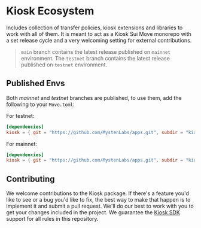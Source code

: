 # Kiosk Ecosystem

Includes collection of transfer policies, kiosk extensions and libraries to work with all of them. It is meant to act as a Kiosk Sui Move monorepo with a set release cycle and a very welcoming setting for external contributions.

> `main` branch contains the latest release published on `mainnet` environment. The `testnet` branch contains the latest release published on `testnet` environment.

## Published Envs

Both _mainnet_ and _testnet_ branches are published, to use them, add the following to your `Move.toml`:

For testnet:
```toml
[dependencies]
kiosk = { git = "https://github.com/MystenLabs/apps.git", subdir = "kiosk", rev = "testnet" }
```

For mainnet:
```toml
[dependencies]
kiosk = { git = "https://github.com/MystenLabs/apps.git", subdir = "kiosk", rev = "main" }
```

## Contributing

We welcome contributions to the Kiosk package. If there's a feature you'd like to see or a bug you'd like to fix, the best way to make that happen is to implement it and submit a pull request. We'll do our best to work with you to get your changes included in the project. We guarantee the [Kiosk SDK](https://www.npmjs.com/package/@mysten/kiosk) support for all rules in this repository.
